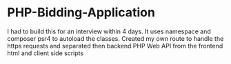 # PHP-Bidding-Application
I had to build this for an interview within 4 days. It uses namespace and composer psr4 to autoload the classes. Created my own route to handle the https requests and separated then backend PHP Web API from the frontend html and client side scripts

